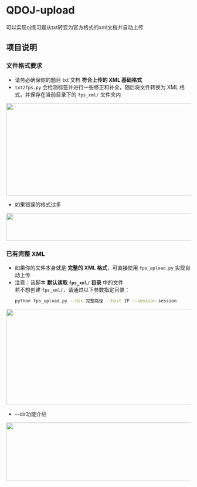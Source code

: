 # QDOJ-upload
可以实现oj练习题从txt转变为官方格式的xml文档并自动上传
## 项目说明

### 文件格式要求
- 请务必确保你的题目 txt 文档 **符合上传的 XML 基础格式**  
- `txt2fps.py` 会检测标签并进行一些修正和补全，随后将文件转换为 XML 格式，并保存在当前目录下的 `fps_xml/` 文件夹内
<img width="690" height="251" src="https://github.com/user-attachments/assets/ec51c265-74f2-4dfe-8913-ef741421c648" />  

- 如果错误的格式过多
<img width="891" height="75" src="https://github.com/user-attachments/assets/f8bb74b3-5ee3-461b-b491-5c0673d21ed2" />


### 已有完整 XML
- 如果你的文件本身就是 **完整的 XML 格式**，可直接使用 `fps_upload.py` 实现自动上传  
- 注意：该脚本 **默认读取 `fps_xml/` 目录** 中的文件  
  若不想创建 `fps_xml/`，请通过以下参数指定目录：  
  ```bash
  python fps_upload.py --dir 完整路径 --host IP --session session
<img width="980" height="261" src="https://github.com/user-attachments/assets/7f6ec398-6b6d-4ef1-9474-5a2d2a004215" />

- --dir功能介绍
<img width="1695" height="159" src="https://github.com/user-attachments/assets/825c64c7-88f3-4fdd-99c2-797c5c9d2de4" />


